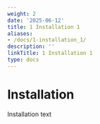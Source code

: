 ```yaml
---
weight: 2
date: '2025-06-12'
title: 1 Installation 1
aliases:
- /docs/1-installation_1/
description: ''
linkTitle: 1 Installation 1
type: docs
---
```


# Installation

Installation text
